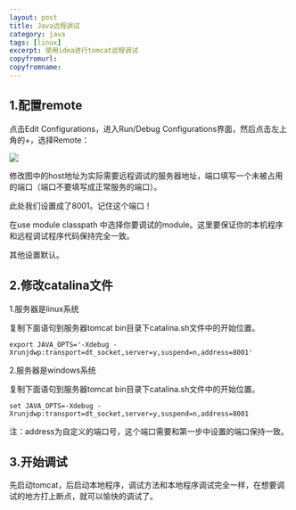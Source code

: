 ```yaml
---
layout: post
title: Java远程调试
category: java
tags: [linux]
excerpt: 使用idea进行tomcat远程调试
copyfromurl: 
copyfromname: 
---
```

## 1.配置remote

点击Edit Configurations，进入Run/Debug Configurations界面，然后点击左上角的+，选择Remote：

![](https://li708851221.github.io/assets/images/2019/java/debug/remote.jpg) 

修改图中的host地址为实际需要远程调试的服务器地址，端口填写一个未被占用的端口（端口不要填写成正常服务的端口）。

此处我们设置成了8001。记住这个端口！

在use module classpath 中选择你要调试的module。这里要保证你的本机程序和远程调试程序代码保持完全一致。

其他设置默认。

## 2.修改catalina文件

1.服务器是linux系统  

复制下面语句到服务器tomcat bin目录下catalina.sh文件中的开始位置。

    export JAVA_OPTS='-Xdebug -Xrunjdwp:transport=dt_socket,server=y,suspend=n,address=8001'
    
2.服务器是windows系统  
    
复制下面语句到服务器tomcat bin目录下catalina.sh文件中的开始位置。
    
    set JAVA_OPTS=-Xdebug -Xrunjdwp:transport=dt_socket,server=y,suspend=n,address=8001
    
注：address为自定义的端口号，这个端口需要和第一步中设置的端口保持一致。


## 3.开始调试

先启动tomcat，后启动本地程序，调试方法和本地程序调试完全一样，在想要调试的地方打上断点，就可以愉快的调试了。
    
    


